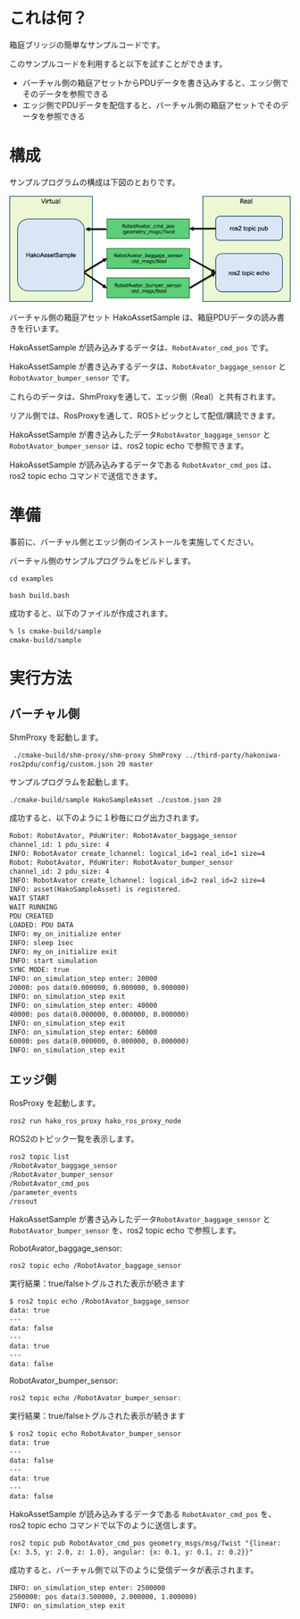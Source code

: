 # これは何？

箱庭ブリッジの簡単なサンプルコードです。

このサンプルコードを利用すると以下を試すことができます。

* バーチャル側の箱庭アセットからPDUデータを書き込みすると、エッジ側でそのデータを参照できる
* エッジ側でPDUデータを配信すると、バーチャル側の箱庭アセットでそのデータを参照できる

# 構成

サンプルプログラムの構成は下図のとおりです。

![example](../images/example.png)

バーチャル側の箱庭アセット HakoAssetSample は、箱庭PDUデータの読み書きを行います。

HakoAssetSample が読み込みするデータは、`RobotAvator_cmd_pos` です。

HakoAssetSample が書き込みするデータは、`RobotAvator_baggage_sensor` と `RobotAvator_bumper_sensor` です。

これらのデータは、ShmProxyを通して、エッジ側（Real）と共有されます。

リアル側では、RosProxyを通して、ROSトピックとして配信/購読できます。

HakoAssetSample が書き込みしたデータ`RobotAvator_baggage_sensor` と `RobotAvator_bumper_sensor` は、ros2 topic echo で参照できます。


HakoAssetSample が読み込みするデータである `RobotAvator_cmd_pos` は、ros2 topic echo コマンドで送信できます。


# 準備

事前に、バーチャル側とエッジ側のインストールを実施してください。

バーチャル側のサンプルプログラムをビルドします。

```
cd examples
```

```
bash build.bash
```

成功すると、以下のファイルが作成されます。
```
% ls cmake-build/sample
cmake-build/sample
```

# 実行方法

## バーチャル側

ShmProxy を起動します。

```
 ./cmake-build/shm-proxy/shm-proxy ShmProxy ../third-party/hakoniwa-ros2pdu/config/custom.json 20 master
```

サンプルプログラムを起動します。

```
./cmake-build/sample HakoSampleAsset ./custom.json 20
```

成功すると、以下のように１秒毎にログ出力されます。

```
Robot: RobotAvator, PduWriter: RobotAvator_baggage_sensor
channel_id: 1 pdu_size: 4
INFO: RobotAvator create_lchannel: logical_id=1 real_id=1 size=4
Robot: RobotAvator, PduWriter: RobotAvator_bumper_sensor
channel_id: 2 pdu_size: 4
INFO: RobotAvator create_lchannel: logical_id=2 real_id=2 size=4
INFO: asset(HakoSampleAsset) is registered.
WAIT START
WAIT RUNNING
PDU CREATED
LOADED: PDU DATA
INFO: my_on_initialize enter
INFO: sleep 1sec
INFO: my_on_initialize exit
INFO: start simulation
SYNC MODE: true
INFO: on_simulation_step enter: 20000
20000: pos data(0.000000, 0.000000, 0.000000)
INFO: on_simulation_step exit
INFO: on_simulation_step enter: 40000
40000: pos data(0.000000, 0.000000, 0.000000)
INFO: on_simulation_step exit
INFO: on_simulation_step enter: 60000
60000: pos data(0.000000, 0.000000, 0.000000)
INFO: on_simulation_step exit
```

## エッジ側

RosProxy を起動します。

```
ros2 run hako_ros_proxy hako_ros_proxy_node 
```

ROS2のトピック一覧を表示します。

```
ros2 topic list
/RobotAvator_baggage_sensor
/RobotAvator_bumper_sensor
/RobotAvator_cmd_pos
/parameter_events
/rosout
```


HakoAssetSample が書き込みしたデータ`RobotAvator_baggage_sensor` と `RobotAvator_bumper_sensor` を、ros2 topic echo で参照します。

RobotAvator_baggage_sensor:
```
ros2 topic echo /RobotAvator_baggage_sensor
```
実行結果：true/falseトグルされた表示が続きます
```
$ ros2 topic echo /RobotAvator_baggage_sensor
data: true
---
data: false
---
data: true
---
data: false
```

RobotAvator_bumper_sensor:
```
ros2 topic echo /RobotAvator_bumper_sensor:
```

実行結果：true/falseトグルされた表示が続きます
```
$ ros2 topic echo RobotAvator_bumper_sensor
data: true
---
data: false
---
data: true
---
data: false
```


HakoAssetSample が読み込みするデータである `RobotAvator_cmd_pos` を、ros2 topic echo コマンドで以下のように送信します。

```
ros2 topic pub RobotAvator_cmd_pos geometry_msgs/msg/Twist "{linear: {x: 3.5, y: 2.0, z: 1.0}, angular: {x: 0.1, y: 0.1, z: 0.2}}"
```

成功すると、バーチャル側で以下のように受信データが表示されます。

```
INFO: on_simulation_step enter: 2500000
2500000: pos data(3.500000, 2.000000, 1.000000)
INFO: on_simulation_step exit
```
